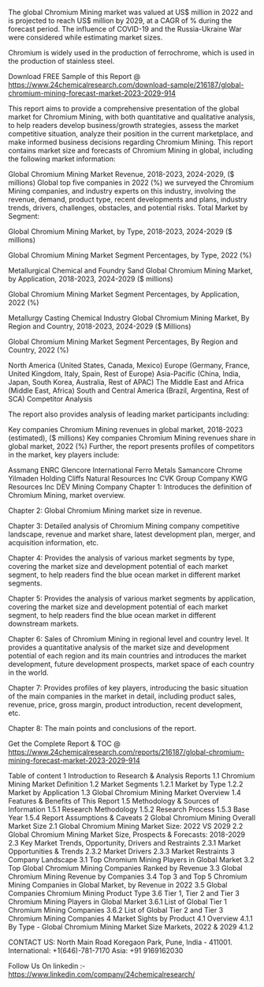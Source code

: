 The global Chromium Mining market was valued at US$ million in 2022 and is projected to reach US$ million by 2029, at a CAGR of % during the forecast period. The influence of COVID-19 and the Russia-Ukraine War were considered while estimating market sizes.

Chromium is widely used in the production of ferrochrome, which is used in the production of stainless steel.

Download FREE Sample of this Report @ https://www.24chemicalresearch.com/download-sample/216187/global-chromium-mining-forecast-market-2023-2029-914

This report aims to provide a comprehensive presentation of the global market for Chromium Mining, with both quantitative and qualitative analysis, to help readers develop business/growth strategies, assess the market competitive situation, analyze their position in the current marketplace, and make informed business decisions regarding Chromium Mining. This report contains market size and forecasts of Chromium Mining in global, including the following market information:

Global Chromium Mining Market Revenue, 2018-2023, 2024-2029, ($ millions)
Global top five companies in 2022 (%)
we surveyed the Chromium Mining companies, and industry experts on this industry, involving the revenue, demand, product type, recent developments and plans, industry trends, drivers, challenges, obstacles, and potential risks. Total Market by Segment:

Global Chromium Mining Market, by Type, 2018-2023, 2024-2029 ($ millions)

Global Chromium Mining Market Segment Percentages, by Type, 2022 (%)

Metallurgical
Chemical and Foundry Sand
Global Chromium Mining Market, by Application, 2018-2023, 2024-2029 ($ millions)

Global Chromium Mining Market Segment Percentages, by Application, 2022 (%)

Metallurgy
Casting
Chemical Industry
Global Chromium Mining Market, By Region and Country, 2018-2023, 2024-2029 ($ Millions)

Global Chromium Mining Market Segment Percentages, By Region and Country, 2022 (%)

North America (United States, Canada, Mexico)
Europe (Germany, France, United Kingdom, Italy, Spain, Rest of Europe)
Asia-Pacific (China, India, Japan, South Korea, Australia, Rest of APAC)
The Middle East and Africa (Middle East, Africa)
South and Central America (Brazil, Argentina, Rest of SCA)
Competitor Analysis

The report also provides analysis of leading market participants including:

Key companies Chromium Mining revenues in global market, 2018-2023 (estimated), ($ millions)
Key companies Chromium Mining revenues share in global market, 2022 (%)
Further, the report presents profiles of competitors in the market, key players include:

Assmang
ENRC
Glencore
International Ferro Metals
Samancore Chrome
Yilmaden Holding
Cliffs Natural Resources Inc
CVK Group Company
KWG Resources Inc
DEV Mining Company
Chapter 1: Introduces the definition of Chromium Mining, market overview.

Chapter 2: Global Chromium Mining market size in revenue.

Chapter 3: Detailed analysis of Chromium Mining company competitive landscape, revenue and market share, latest development plan, merger, and acquisition information, etc.

Chapter 4: Provides the analysis of various market segments by type, covering the market size and development potential of each market segment, to help readers find the blue ocean market in different market segments.

Chapter 5: Provides the analysis of various market segments by application, covering the market size and development potential of each market segment, to help readers find the blue ocean market in different downstream markets.

Chapter 6: Sales of Chromium Mining in regional level and country level. It provides a quantitative analysis of the market size and development potential of each region and its main countries and introduces the market development, future development prospects, market space of each country in the world.

Chapter 7: Provides profiles of key players, introducing the basic situation of the main companies in the market in detail, including product sales, revenue, price, gross margin, product introduction, recent development, etc.

Chapter 8: The main points and conclusions of the report.

Get the Complete Report & TOC @ https://www.24chemicalresearch.com/reports/216187/global-chromium-mining-forecast-market-2023-2029-914

Table of content
1 Introduction to Research & Analysis Reports
1.1 Chromium Mining Market Definition
1.2 Market Segments
1.2.1 Market by Type
1.2.2 Market by Application
1.3 Global Chromium Mining Market Overview
1.4 Features & Benefits of This Report
1.5 Methodology & Sources of Information
1.5.1 Research Methodology
1.5.2 Research Process
1.5.3 Base Year
1.5.4 Report Assumptions & Caveats
2 Global Chromium Mining Overall Market Size
2.1 Global Chromium Mining Market Size: 2022 VS 2029
2.2 Global Chromium Mining Market Size, Prospects & Forecasts: 2018-2029
2.3 Key Market Trends, Opportunity, Drivers and Restraints
2.3.1 Market Opportunities & Trends
2.3.2 Market Drivers
2.3.3 Market Restraints
3 Company Landscape
3.1 Top Chromium Mining Players in Global Market
3.2 Top Global Chromium Mining Companies Ranked by Revenue
3.3 Global Chromium Mining Revenue by Companies
3.4 Top 3 and Top 5 Chromium Mining Companies in Global Market, by Revenue in 2022
3.5 Global Companies Chromium Mining Product Type
3.6 Tier 1, Tier 2 and Tier 3 Chromium Mining Players in Global Market
3.6.1 List of Global Tier 1 Chromium Mining Companies
3.6.2 List of Global Tier 2 and Tier 3 Chromium Mining Companies
4 Market Sights by Product
4.1 Overview
4.1.1 By Type - Global Chromium Mining Market Size Markets, 2022 & 2029
4.1.2

CONTACT US:
North Main Road Koregaon Park, Pune, India - 411001.
International: +1(646)-781-7170
Asia: +91 9169162030

Follow Us On linkedin :- https://www.linkedin.com/company/24chemicalresearch/
